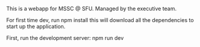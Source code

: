 This is a webapp for MSSC @ SFU.
Managed by the executive team. 

For first time dev, run
npm install 
this will download all the dependencies to start up the application.

First, run the development server:
npm run dev
